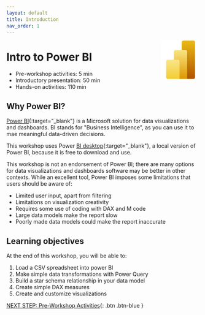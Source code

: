 ```yaml
---
layout: default
title: Introduction 
nav_order: 1
---
```

<img src="images\New_Power_BI_Logo.svg.png" style="float:right;width:100px;" alt="image description">

# Intro to Power BI

- Pre-workshop activities: 5 min 
- Introductory presentation: 50 min
- Hands-on activities: 110 min

## Why Power BI? 

[Power BI](https://learn.microsoft.com/en-us/power-bi/){:target="_blank"} is a Microsoft solution for data visualizations and dashboards. BI stands for "Business Intelligence", as you can use it to mae meaningful data-driven decisions.

This workshop uses Power [BI desktop](https://learn.microsoft.com/en-us/power-bi/fundamentals/desktop-what-is-desktop){:target="_blank"}, a local version of Power BI, because it is free to download and use. 

This workshop is not an endorsement of Power BI; there are many options for data visualizations and dashboards software may be better in other contexts. While an excellent tool, Power BI imposes some limitations that users should be aware of:

- Limited user input, apart from filtering
- Limitations on visualization creativity
- Requires some use of coding with DAX and M code
- Large data models make the report slow
- Poorly made data models could make the report inaccurate

## Learning objectives

At the end of this workshop, you will be able to:

1. Load a CSV spreadsheet into power BI
2. Make simple data transformations with Power Query
3. Build a star schema relationship in your data model
4. Create simple DAX measures
5. Create and customize visualizations
 
[NEXT STEP: Pre-Workshop Activities](pre-workshop.html){: .btn .btn-blue }
